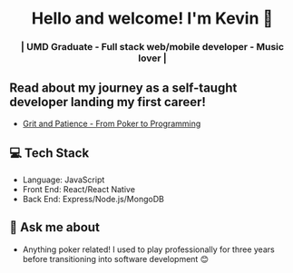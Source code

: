 
<h1 align="center">
    Hello and welcome! I'm Kevin 👋
</h1>

<h3 align="center">
    | UMD Graduate - Full stack web/mobile developer - Music lover |
</h3>

## Read about my journey as a self-taught developer landing my first career!
* <a href="https://hatchways.io/blog/grit-and-patience-from-poker-to-programming">Grit and Patience - From Poker to Programming</a>

## 💻 Tech Stack
* Language: JavaScript
* Front End: React/React Native
* Back End: Express/Node.js/MongoDB

## 💬 Ask me about
* Anything poker related! I used to play professionally for three years before transitioning into software development 😊

<!--
**kyi193/kyi193** is a ✨ _special_ ✨ repository because its `README.md` (this file) appears on your GitHub profile.

Here are some ideas to get you started:

- 🔭 I’m currently working on ...
- 🌱 I’m currently learning ...
- 👯 I’m looking to collaborate on ...
- 🤔 I’m looking for help with ...
- 💬 Ask me about ...
- 📫 How to reach me: ...
- 😄 Pronouns: ...
- ⚡ Fun fact: ...
-->
